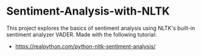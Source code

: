 # Sentiment-Analysis-with-NLTK
This project explores the basics of sentiment analysis using NLTK's built-in sentiment analyzer VADER.
Made with the following tutorial:
* https://realpython.com/python-nltk-sentiment-analysis/
